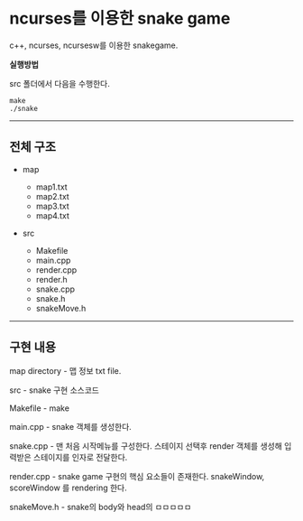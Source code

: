 # ncurses를 이용한 snake game

c++, ncurses, ncursesw를 이용한 snakegame.

**실행방법**

src 폴더에서 다음을 수행한다.

    make
    ./snake

----------------

## 전체 구조

* map
    - map1.txt
    - map2.txt
    - map3.txt
    - map4.txt

* src
    - Makefile
    - main.cpp
    - render.cpp
    - render.h
    - snake.cpp
    - snake.h
    - snakeMove.h

------------------------

## 구현 내용

map directory -  맵 정보 txt file.

src - snake 구현 소스코드

Makefile - make

main.cpp - snake 객체를 생성한다.

snake.cpp - 맨 처음 시작메뉴를 구성한다. 스테이지 선택후 render 객체를 생성해 입력받은 스테이지를 인자로 전달한다.

render.cpp - snake game 구현의 핵심 요소들이 존재한다. snakeWindow, scoreWindow 를 rendering 한다.

snakeMove.h - snake의 body와 head의 ㅁㅁㅁㅁㅁ

